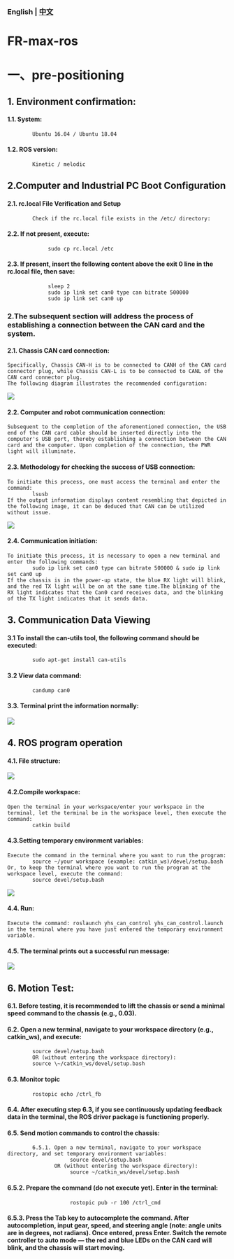 ### English | [中文](README(中文).md)

# FR-max-ros

# 一、pre-positioning
## 1. Environment confirmation:
####      1.1. System:
            Ubuntu 16.04 / Ubuntu 18.04
####      1.2. ROS version:
            Kinetic / melodic

## 2.Computer and Industrial PC Boot Configuration
####      2.1. rc.local File Verification and Setup
            Check if the rc.local file exists in the /etc/ directory:
####      2.2. If not present, execute:
                 sudo cp rc.local /etc  
####      2.3. If present, insert the following content above the exit 0 line in the rc.local file, then save:
                 sleep 2  
                 sudo ip link set can0 type can bitrate 500000  
                 sudo ip link set can0 up              

### 2.The subsequent section will address the process of establishing a connection between the CAN card and the system.
####      2.1. Chassis CAN card connection:
    Specifically, Chassis CAN-H is to be connected to CANH of the CAN card connector plug, while Chassis CAN-L is to be connected to CANL of the CAN card connector plug.
    The following diagram illustrates the recommended configuration:
            
![](https://github.com/kefangkele/FR-max-ros/blob/main/images/CAN_Connection.png?raw=true)

####      2.2. Computer and robot communication connection:
    Subsequent to the completion of the aforementioned connection, the USB end of the CAN card cable should be inserted directly into the computer's USB port, thereby establishing a connection between the CAN card and the computer. Upon completion of the connection, the PWR light will illuminate.
####      2.3. Methodology for checking the success of USB connection:
    To initiate this process, one must access the terminal and enter the command: 
            lsusb
    If the output information displays content resembling that depicted in the following image, it can be deduced that CAN can be utilized without issue.

![](https://github.com/kefangkele/FR-max-ros/blob/main/images/terminal_state.png?raw=true)

####      2.4. Communication initiation:
    To initiate this process, it is necessary to open a new terminal and enter the following commands: 
            sudo ip link set can0 type can bitrate 500000 & sudo ip link set can0 up
    If the chassis is in the power-up state, the blue RX light will blink, and the red TX light will be on at the same time.The blinking of the RX light indicates that the Can0 card receives data, and the blinking of the TX light indicates that it sends data.

## 3. Communication Data Viewing
####      3.1 To install the can-utils tool, the following command should be executed:
            sudo apt-get install can-utils
####      3.2 View data command:
            candump can0
####      3.3. Terminal print the information normally:

![](https://github.com/kefangkele/FR-max-ros/blob/main/images/candump_print.png?raw=true)

## 4. ROS program operation
####      4.1. File structure:

![](https://github.com/kefangkele/FR-max-ros/blob/main/images/doc_tree.png?raw=true)

####      4.2.Compile workspace:  
    Open the terminal in your workspace/enter your workspace in the terminal, let the terminal be in the workspace level, then execute the command: 
            catkin build
            
####      4.3.Setting temporary environment variables:
    Execute the command in the terminal where you want to run the program:  
            source ~/your workspace (example: catkin_ws)/devel/setup.bash  
    Or, to keep the terminal where you want to run the program at the workspace level, execute the command:    
            source devel/setup.bash  

![](https://github.com/kefangkele/FR-max-ros/blob/main/images/source.png?raw=true)

####      4.4. Run:  
    Execute the command: roslaunch yhs_can_control yhs_can_control.launch in the terminal where you have just entered the temporary environment variable.  
####      4.5. The terminal prints out a successful run message:  
![](https://github.com/kefangkele/FR-max-ros/blob/main/images/node_print.png?raw=true)

## 6. Motion Test:
####      6.1. Before testing, it is recommended to lift the chassis or send a minimal speed command to the chassis (e.g., 0.03).
####      6.2. Open a new terminal, navigate to your workspace directory (e.g., catkin_ws), and execute:
            source devel/setup.bash
            OR (without entering the workspace directory):
            source \~/catkin_ws/devel/setup.bash

####      6.3. Monitor topic
            rostopic echo /ctrl_fb

####      6.4. After executing step 6.3, if you see continuously updating feedback data in the terminal, the ROS driver package is functioning properly.
####      6.5. Send motion commands to control the chassis:
            6.5.1. Open a new terminal, navigate to your workspace directory, and set temporary environment variables:
                        source devel/setup.bash
                   OR (without entering the workspace directory):
                        source ~/catkin_ws/devel/setup.bash
####      6.5.2. Prepare the command (do not execute yet). Enter in the terminal:
                        rostopic pub -r 100 /ctrl_cmd
####      6.5.3. Press the Tab key to autocomplete the command. After autocompletion, input gear, speed, and steering angle (note: angle units are in degrees, not radians). Once entered, press Enter. Switch the remote controller to auto mode — the red and blue LEDs on the CAN card will blink, and the chassis will start moving.      
      
